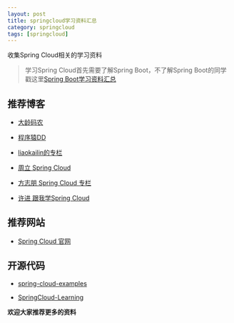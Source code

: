 ```yaml
---
layout: post
title: springcloud学习资料汇总
category: springcloud
tags: [springcloud]
---
```


收集Spring Cloud相关的学习资料


> 学习Spring Cloud首先需要了解Spring Boot，不了解Spring Boot的同学戳这里[Spring Boot学习资料汇总](http://www.agcto.com/springboot/2015/12/30/springboot-collect.html)


## 推荐博客


- [大龄码农](http://www.agcto.com/spring-cloud)

- [程序猿DD](http://blog.didispace.com/categories/Spring-Cloud/) 

- [liaokailin的专栏](http://blog.csdn.net/liaokailin/article/category/6212338)

- [周立 Spring Cloud](http://www.itmuch.com/)

- [方志朋 Spring Cloud 专栏](http://blog.csdn.net/column/details/15197.html)

- [许进 跟我学Spring Cloud](http://xujin.org/categories/%E8%B7%9F%E6%88%91%E5%AD%A6Spring-Cloud/) 



## 推荐网站

- [Spring Cloud 官网](http://projects.spring.io/spring-cloud/)





## 开源代码


- [spring-cloud-examples](https://github.com/agcto/spring-cloud-examples)

- [SpringCloud-Learning](https://github.com/dyc87112/SpringCloud-Learning)







**欢迎大家推荐更多的资料**